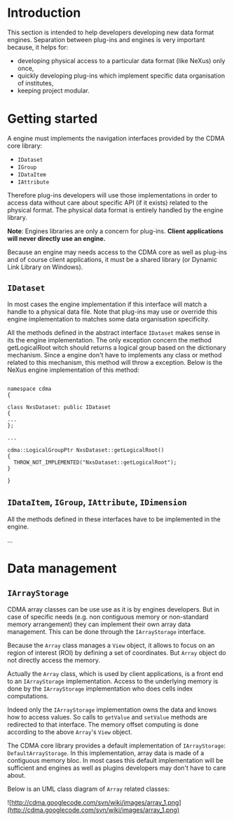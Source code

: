 # Introduction #

This section is intended to help developers developing new data format engines.
Separation between plug-ins and engines is very important because, it helps for:
  * developing physical access to a particular data format (like NeXus) only once,
  * quickly developing plug-ins which implement specific data organisation of institutes,
  * keeping project modular.

# Getting started #

A engine must implements the navigation interfaces provided by the CDMA core library:
  * `IDataset`
  * `IGroup`
  * `IDataItem`
  * `IAttribute`

Therefore plug-ins developers will use those implementations in order to access data without care about specific API (if it exists) related to the physical format. The physical data format is entirely handled by the engine library.

**Note**: Engines libraries are only a concern for plug-ins. <b>Client applications will never directly use an engine.</b>

Because an engine may needs access to the CDMA core as well as plug-ins and of course client applications, it must be a shared library (or Dynamic Link Library on Windows).

## `IDataset` ##

In most cases the engine implementation if this interface will match a handle to a physical data file.
Note that plug-ins may use or override this engine implementation to matches some data organisation specificity.

All the methods defined in the abstract interface `IDataset` makes sense in its the engine implementation.
The only exception concern the method getLogicalRoot witch should returns a logical group based on the dictionary mechanism.
Since a engine don't have to implements any class or method related to this mechanism, this method will throw a exception.
Below is the NeXus engine implementation of this method:

```

namespace cdma
{

class NxsDataset: public IDataset
{
...
};

...

cdma::LogicalGroupPtr NxsDataset::getLogicalRoot()
{
  THROW_NOT_IMPLEMENTED("NxsDataset::getLogicalRoot");
}

}
```

## `IDataItem`, `IGroup`, `IAttribute`, `IDimension` ##

All the methods defined in these interfaces have to be implemented in the engine.

...

# Data management #

## `IArrayStorage` ##

CDMA array classes can be use use as it is by engines developers. But in case of specific needs (e.g. non contiguous memory or non-standard memory arrangement) they can implement their own array data management. This can be done through the `IArrayStorage` interface.

Because the `Array` class manages a `View` object, it allows to focus on an region of interest (ROI) by defining a set of coordinates. But `Array` object do not directly access the memory.

Actually the `Array` class, which is used by client applications, is a front end to an `IArrayStorage` implementation. Access to the underlying memory is done by the `IArrayStorage` implementation who does cells index computations.

Indeed only the `IArrayStorage` implementation owns the data and knows how to access values.
So calls to `getValue` and `setValue` methods are redirected to that interface. The memory offset computing is done according to the above `Array`'s `View` object.

The CDMA core library provides a default implementation of `IArrayStorage`: `DefaultArrayStorage`. In this implementation, array data is made of a contiguous memory bloc. In most cases this default implementation will be sufficient and engines as well as plugins developers may don't have to care about.

Below is an UML class diagram of `Array` related classes:

![http://cdma.googlecode.com/svn/wiki/images/array_1.png](http://cdma.googlecode.com/svn/wiki/images/array_1.png)
